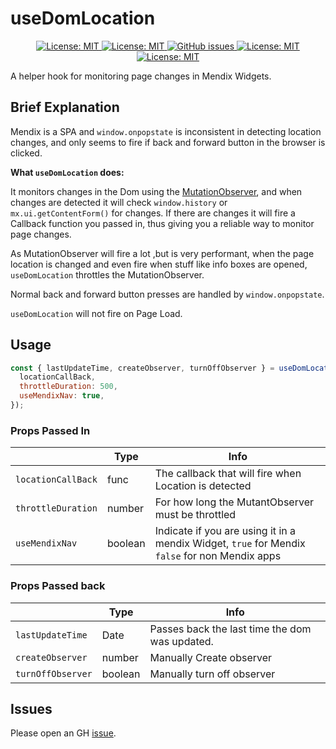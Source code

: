 <h1>useDomLocation</h1>
<p align="center">

  <a href="">
    <img alt="License: MIT" src="https://img.shields.io/badge/Status-Production-blue?style=for-the-badge" target="_blank" />
  </a>
  <a href="https://github.com/ahwelgemoed/useDomLocation">
    <img alt="License: MIT" src="https://img.shields.io/github/issues/ahwelgemoed/useDomLocation?style=for-the-badge" target="_blank" />
  </a>
  <a href="https://www.npmjs.com/package/usedomlocation">
    <img alt="GitHub issues" src="https://img.shields.io/npm/dw/usedomlocation?style=for-the-badge&logo=npm" target="_blank" />
  </a>
  <a href="/LICENSE">
    <img alt="License: MIT" src="https://img.shields.io/badge/license-Apache%202.0-orange.svg?style=for-the-badge" target="_blank" />
  </a>
    <a href="https://www.ahwelgemoed.dev/">
    <img alt="License: MIT" src="https://img.shields.io/badge/Creator-ahwelgemoed-blue?style=for-the-badge" target="_blank" />
  </a>
  <br/>
</p>

A helper hook for monitoring page changes in Mendix Widgets.

<h2>Brief Explanation</h2>

Mendix is a SPA and `window.onpopstate` is inconsistent in detecting location changes, and only seems to fire if back and forward button in the browser is clicked.

**What `useDomLocation` does:**

It monitors changes in the Dom using the [MutationObserver](https://developer.mozilla.org/en-US/docs/Web/API/MutationObserver), and when changes are detected it will check `window.history` or `mx.ui.getContentForm()` for changes. If there are changes it will fire a Callback function you passed in, thus giving you a reliable way to monitor page changes.

As MutationObserver will fire a lot ,but is very performant, when the page location is changed and even fire when stuff like info boxes are opened, `useDomLocation` throttles the MutationObserver.

Normal back and forward button presses are handled by `window.onpopstate`.

`useDomLocation` will not fire on Page Load.

<h2>Usage</h2>

```js
const { lastUpdateTime, createObserver, turnOffObserver } = useDomLocation({
  locationCallBack,
  throttleDuration: 500,
  useMendixNav: true,
});
```

<h3>Props Passed In</h3>

|                    | Type    | Info                                                                                           |
| ------------------ | ------- | ---------------------------------------------------------------------------------------------- |
| `locationCallBack` | func    | The callback that will fire when Location is detected                                          |
| `throttleDuration` | number  | For how long the MutantObserver must be throttled                                              |
| `useMendixNav`     | boolean | Indicate if you are using it in a mendix Widget, `true` for Mendix `false` for non Mendix apps |

<h3>Props Passed back</h3>

|                   | Type    | Info                                           |
| ----------------- | ------- | ---------------------------------------------- |
| `lastUpdateTime`  | Date    | Passes back the last time the dom was updated. |
| `createObserver`  | number  | Manually Create observer                       |
| `turnOffObserver` | boolean | Manually turn off observer                     |

<h2>Issues</h2>

Please open an GH [issue](https://github.com/ahwelgemoed/useDomLocation/issues/new).
